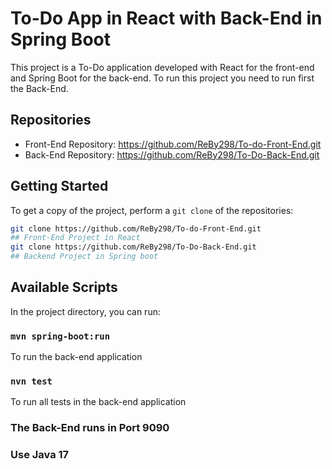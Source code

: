 # To-Do App in React with Back-End in Spring Boot

This project is a To-Do application developed with React for the front-end and Spring Boot for the back-end.
To run this project you need to run first the Back-End.

## Repositories

- Front-End Repository: https://github.com/ReBy298/To-do-Front-End.git
- Back-End Repository: https://github.com/ReBy298/To-Do-Back-End.git

## Getting Started

To get a copy of the project, perform a `git clone` of the repositories:

```bash
git clone https://github.com/ReBy298/To-do-Front-End.git
## Front-End Project in React
git clone https://github.com/ReBy298/To-Do-Back-End.git
## Backend Project in Spring boot 
```
## Available Scripts

In the project directory, you can run:

### `mvn spring-boot:run`

To run the back-end application

### `nvn test`

To run all tests in the back-end application

### The Back-End runs in Port 9090

### Use Java 17
